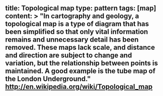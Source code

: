 title: Topological map
type: pattern
tags: [map]
content: >
    "In cartography and geology, a topological map is a type of diagram that has been simplified so that only vital information remains and unnecessary detail has been removed. These maps lack scale, and distance and direction are subject to change and variation, but the relationship between points is maintained. A good example is the tube map of the London Underground." http://en.wikipedia.org/wiki/Topological_map
---


